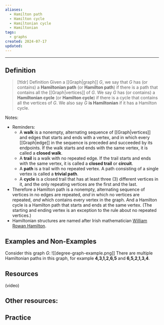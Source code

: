 ```yaml
---
aliases:
  - Hamilton path
  - Hamilton cycle
  - Hamiltonian cycle
  - Hamiltonian
tags:
  - graphs
created: 2024-07-17
updated:
---
```

---
## Definition 

> [!tldr] Definition
> Given a [[Graph|graph]] $G$, we say that $G$ has (or contains) a **Hamiltonian path** (or **Hamilton path**) if there is a path that contains all the [[Graph|vertices]] of $G$. We say $G$ has (or contains) a **Hamiltonian cycle** (or **Hamilton cycle**) if there is a cycle that contains all the vertices of $G$. We also say $G$ **is Hamiltonian** if it has a Hamilton cycle. 

Notes: 
- Reminders: 
	- A **walk** is a nonempty, alternating sequence of [[Graph|vertices]] and edges that starts and ends with a vertex, and in which every [[Graph|edge]] in the sequence is preceded and succeeded by its endpoints. If the walk starts and ends with the same vertex, it is called a **closed walk**. 
	- A **trail** is a walk with no repeated edge. If the trail starts and ends with the same vertex, it is called a **closed trail** or **circuit**. 
	- A **path** is a trail with no repeated vertex. A path consisting of a single vertex is called a **trivial path**. 
	- A **cycle** is a closed trail that has at least three (3) different vertices in it, and the only repeating vertices are the first and the last. 
- Therefore a Hamilton path is a nonempty, alternating sequence of vertices in no edges are repeated, *and* in which no vertices are repeated, *and* which contains every vertex in the graph. And a Hamilton cycle is a Hamilton path that starts and ends at the same vertex. (The starting and ending vertex is an exception to the rule about no repeated vertices.)
- Hamiltonian structures are named after Irish mathematician [William Rowan Hamilton](https://en.wikipedia.org/wiki/William_Rowan_Hamilton). 
## Examples and Non-Examples

Consider this graph $G$: 
![[degree-graph-example.png]]
There are multiple Hamiltonian paths in this graph, for example **4,3,1,2,6,5** and **6,5,2,1,3,4**. 



## Resources 

(video)

Other resources: 
- 

## Practice 
